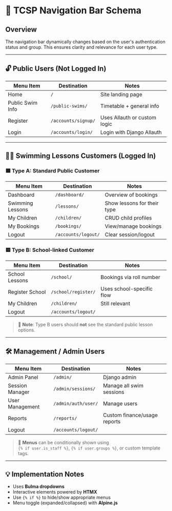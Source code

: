 # 🧭 TCSP Navigation Bar Schema

## Overview

The navigation bar dynamically changes based on the user's authentication status and group. This ensures clarity and relevance for each user type.

---

## 🔓 Public Users (Not Logged In)

| Menu Item         | Destination           | Notes                        |
|-------------------|------------------------|------------------------------|
| Home              | `/`                    | Site landing page            |
| Public Swim Info  | `/public-swims/`       | Timetable + general info     |
| Register          | `/accounts/signup/`    | Uses Allauth or custom logic |
| Login             | `/accounts/login/`     | Login with Django Allauth    |

---

## 🧑‍🎓 Swimming Lessons Customers (Logged In)

### 🟦 Type A: Standard Public Customer

| Menu Item        | Destination         | Notes                        |
|------------------|---------------------|------------------------------|
| Dashboard        | `/dashboard/`       | Overview of bookings         |
| Swimming Lessons | `/lessons/`         | Show lessons for their type  |
| My Children      | `/children/`        | CRUD child profiles          |
| My Bookings      | `/bookings/`        | View/manage bookings         |
| Logout           | `/accounts/logout/` | Clear session/logout         |

### 🟨 Type B: School-linked Customer

| Menu Item        | Destination            | Notes                    |
|------------------|------------------------|--------------------------|
| School Lessons   | `/school/`             | Bookings via roll number |
| Register School  | `/school/register/`    | Uses school-specific flow|
| My Children      | `/children/`           | Still relevant           |
| Logout           | `/accounts/logout/`    |                          |

> 🧩 **Note**: Type B users should **not** see the standard public lesson options.

---

## 🛠️ Management / Admin Users

| Menu Item        | Destination              | Notes                          |
|------------------|--------------------------|--------------------------------|
| Admin Panel      | `/admin/`                | Django admin                   |
| Session Manager  | `/admin/sessions/`       | Manage all swim sessions       |
| User Management  | `/admin/auth/user/`      | Manage users                   |
| Reports          | `/reports/`              | Custom finance/usage reports   |
| Logout           | `/accounts/logout/`      |                                |

> 🔐 **Menus** can be conditionally shown using  
> `{% if user.is_staff %}`, `{% if user.groups %}`, or custom template tags.

---

## 💡 Implementation Notes

- Uses **Bulma dropdowns**
- Interactive elements powered by **HTMX**
- Use `{% if %}` to hide/show appropriate menus
- Menu toggle (expanded/collapsed) with **Alpine.js**